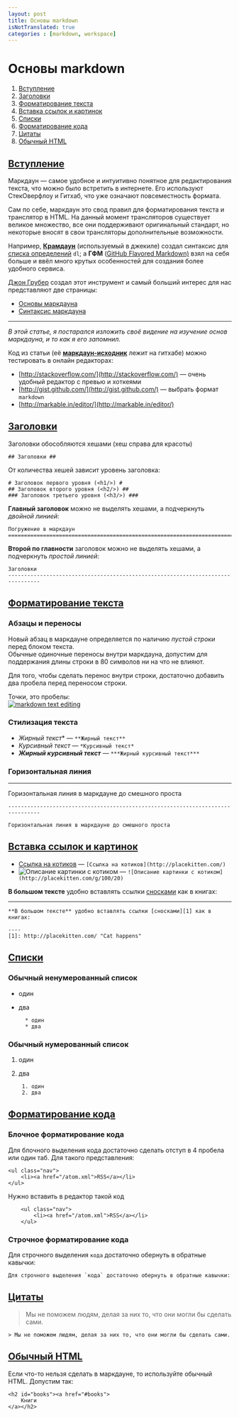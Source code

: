 ```yaml
---
layout: post
title: Основы markdown
isNotTranslated: true
categories : [markdown, workspace]
---
```


Основы markdown
================================================================================

1. [Вступление](#intro)
1. [Заголовки](#headings)
2. [Форматирование текста](#text-formatting)
3. [Вставка ссылок и картинок](#links-n-images)
4. [Списки](#lists)
5. [Форматирование кода](#code)
6. [Цитаты](#cite)
7. [Обычный HTML](#html)

<h2 id="intro"><a href="#intro">
    Вступление
</a></h2>

Маркдаун — самое удобное и интуитивно понятное для редактирования текста,
что можно было встретить в интернете. Его используют СтекОверфлоу и Гитхаб, что
уже означают повсеместность формата.

Сам по себе, маркдаун это свод правил для форматирования текста и транслятор в
HTML. На данный момент трансляторов существует великое множество, все они
поддерживают оригинальный стандарт, но некоторые вносят в свои трансляторы
дополнительные возможности.

Например, [**Крамдаун**](http://kramdown.rubyforge.org/)
(используемый в джекиле) создал синтаксис для [списка определений](http://kramdown.rubyforge.org/syntax.html#definition-lists) `dl`; а **ГФМ** ([GitHub Flavored Markdown)](https://help.github.com/articles/github-flavored-markdown) взял на себя больше и ввёл много
крутых особенностей для создания более удобного сервиса.


[Джон Грубер](http://daringfireball.net/) создал этот инструмент и самый больший
интерес для нас представляют две страницы:

* [Основы маркдауна](http://daringfireball.net/projects/markdown/basics)
* [Синтаксис маркдауна](http://daringfireball.net/projects/markdown/syntax)

--------------------------------------------------------------------------------

*В этой статье, я постарался изложить своё видение на изучение основ маркдауна,
и то как я его запомнил.*

Код из статьи (её [**маркдаун-исходник**](https://raw.github.com/matmuchrapna-sites/vstarkov.ru/gh-pages/_posts/2013-02-13-markdown-basics.md) лежит на гитхабе) можно тестировать в онлайн
редакторах:

* [http://stackoverflow.com/](http://stackoverflow.com/) — очень удобный редактор с превью и хоткеями
* [http://gist.github.com/](http://gist.github.com/) — выбрать формат `markdown`
* [http://markable.in/editor/](http://markable.in/editor/)

<h2 id="headings"><a href="#headings">
    Заголовки
</a></h2>

Заголовки обособляются хешами (хеш справа для красоты)

    ## Заголовки ##

От количества хешей зависит уровень заголовка:
    
    # Заголовок первого уровня (<h1/>) #
    ## Заголовок второго уровня (<h2/>) ##
    ### Заголовок третьего уровня (<h3/>) ###

**Главный заголовок** можно не выделять хешами, а подчеркнуть *двойной линией*:

    Погружение в маркдаун
    ================================================================================


**Второй по главности** заголовок можно не выделять хешами, а подчеркнуть *простой
линией*:

    Заголовки
    --------------------------------------------------------------------------------

<h2 id="text-formatting"><a href="#text-formatting">
    Форматирование текста
</a></h2>



### Абзацы и переносы ###

Новый абзац в маркдауне определяется по наличию *пустой строки* перед блоком
текста.  
Обычные одиночные переносы внутри маркдауна, допустим для поддержания длины
строки в 80 символов ни на что не влияют.

Для того, чтобы сделать перенос внутри строки, достаточно добавить два пробела
перед переносом строки.

Точки, это пробелы:  
[![markdown text editing](http://img22.imageshack.us/img22/9095/126a9dad309c445e95405c7.png)](http://img22.imageshack.us/img22/9095/126a9dad309c445e95405c7.png)


### Стилизация текста ###

* *Жирный текст** — `**Жирный текст**`
* *Курсивный текст* — `*Курсивный текст*`
* ***Жирный курсивный текст*** — `***Жирный курсивный текст***`

### Горизонтальная линия ###

--------------------------------------------------------------------------------

Горизонтальная линия в маркдауне до смешного проста

    --------------------------------------------------------------------------------

    Горизонтальная линия в маркдауне до смешного проста



<h2 id="links-n-images"><a href="#links-n-images">
    Вставка ссылок и картинок
</a></h2>


* [Ссылка на котиков](http://placekitten.com/) — `[Ссылка на котиков](http://placekitten.com/)`
* ![Описание картинки с котиком](http://placekitten.com/g/100/20) — `![Описание картинки с котиком](http://placekitten.com/g/100/20)`

**В большом тексте** удобно вставлять ссылки [сносками][1] как в книгах:

----
[1]: http://placekitten.com/ "Cat happens"

    **В большом тексте** удобно вставлять ссылки [сносками][1] как в книгах:

    ----
    [1]: http://placekitten.com/ "Cat happens"


<h2 id="lists"><a href="#lists">
    Списки
</a></h2>

### Обычный ненумерованный список ###

* один
* два

        * один
        * два

### Обычный нумерованный список ###

1. один
2. два

        1. один
        2. два

<h2 id="code"><a href="#code">
    Форматирование кода
</a></h2>

### Блочное форматирование кода ###

Для блочного выделения кода достаточно сделать отступ в 4 пробела или один таб.
Для такого представления:

    <ul class="nav">
        <li><a href="/atom.xml">RSS</a></li>
    </ul>

Нужно вставить в редактор такой код

        <ul class="nav">
            <li><a href="/atom.xml">RSS</a></li>
        </ul>

### Строчное форматирование кода ###

Для строчного выделения `кода` достаточно обернуть в обратные кавычки:

    Для строчного выделения `кода` достаточно обернуть в обратные кавычки:

<h2 id="cite"><a href="#cite">
    Цитаты
</a></h2>

> Мы не поможем людям, делая за них то, что они могли бы сделать сами.

    > Мы не поможем людям, делая за них то, что они могли бы сделать сами.


<h2 id="html"><a href="#html">
    Обычный HTML
</a></h2>

Если что-то нельзя сделать в маркдауне, то используйте обычный HTML.
Допустим так:

    <h2 id="books"><a href="#books">
        Книги
    </a></h2>